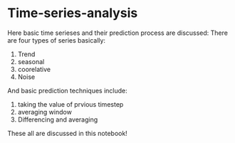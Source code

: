 # Time-series-analysis
Here basic time serieses and their prediction process are discussed:
There are four types of series basically:
1) Trend
2) seasonal
3) coorelative 
4) Noise

And basic prediction techniques include:
1) taking the value of prvious timestep
2) averaging window
3) Differencing and averaging


These all are discussed in this notebook!
